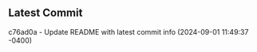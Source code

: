 
## Latest Commit
c76ad0a - Update README with latest commit info (2024-09-01 11:49:37 -0400) <Yunxi-Zhou>
